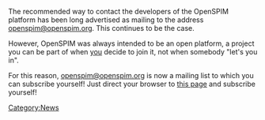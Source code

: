 The recommended way to contact the developers of the OpenSPIM platform
has been long advertised as mailing to the address
openspim@openspim.org. This continues to be the case.

However, OpenSPIM was always intended to be an open platform, a project
you can be part of when <u>you</u> decide to join it, not when somebody
"let's you in".

For this reason, openspim@openspim.org is now a mailing list to which
you can subscribe yourself\! Just direct your browser to [this
page](http://openspim.org/mailman/listinfo/openspim) and subscribe
yourself\!

[Category:News](Category:News "wikilink")
